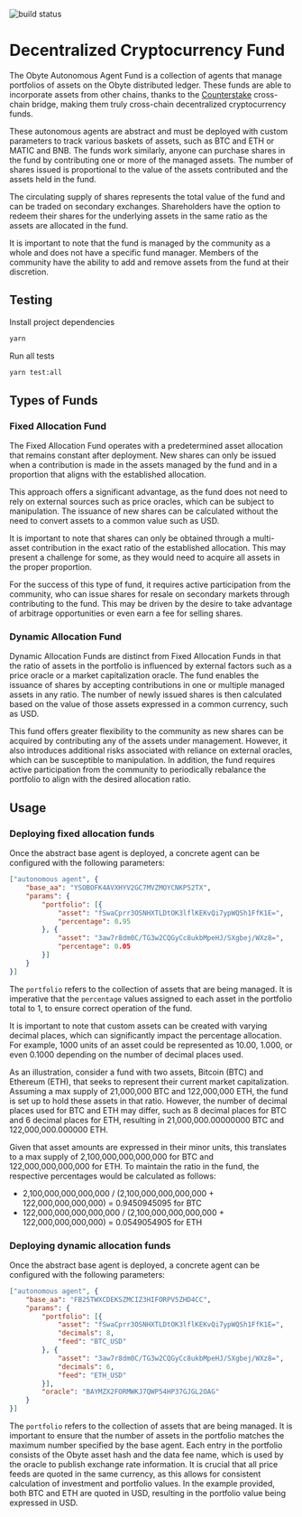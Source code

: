 ![build status](https://github.com/pmiklos/obyte-crypto-fund/actions/workflows/build.yml/badge.svg)
# Decentralized Cryptocurrency Fund

The Obyte Autonomous Agent Fund is a collection of agents that manage portfolios of assets on the Obyte distributed ledger.
These funds are able to incorporate assets from other chains, thanks to the [Counterstake](https://counterstake.org) cross-chain bridge,
making them truly cross-chain decentralized cryptocurrency funds.

These autonomous agents are abstract and must be deployed with custom parameters to track various baskets of assets, such as BTC and ETH or MATIC and BNB.
The funds work similarly, anyone can purchase shares in the fund by contributing one or more of the managed assets.
The number of shares issued is proportional to the value of the assets contributed and the assets held in the fund.

The circulating supply of shares represents the total value of the fund and can be traded on secondary exchanges.
Shareholders have the option to redeem their shares for the underlying assets in the same ratio as the assets are allocated in the fund.

It is important to note that the fund is managed by the community as a whole and does not have a specific fund manager.
Members of the community have the ability to add and remove assets from the fund at their discretion.

## Testing

Install project dependencies
```bash
yarn
```

Run all tests
```bash
yarn test:all
```

## Types of Funds

### Fixed Allocation Fund

The Fixed Allocation Fund operates with a predetermined asset allocation that remains constant after deployment.
New shares can only be issued when a contribution is made in the assets managed by the fund and in a proportion that aligns with the established allocation.

This approach offers a significant advantage, as the fund does not need to rely on external sources such as price oracles, which can be subject to manipulation.
The issuance of new shares can be calculated without the need to convert assets to a common value such as USD.

It is important to note that shares can only be obtained through a multi-asset contribution in the exact ratio of the established allocation.
This may present a challenge for some, as they would need to acquire all assets in the proper proportion.

For the success of this type of fund, it requires active participation from the community, who can issue shares for resale on secondary markets through contributing to the fund.
This may be driven by the desire to take advantage of arbitrage opportunities or even earn a fee for selling shares.

### Dynamic Allocation Fund

Dynamic Allocation Funds are distinct from Fixed Allocation Funds in that the ratio of assets in the portfolio is influenced by external factors such as a price oracle or a market capitalization oracle.
The fund enables the issuance of shares by accepting contributions in one or multiple managed assets in any ratio.
The number of newly issued shares is then calculated based on the value of those assets expressed in a common currency, such as USD.

This fund offers greater flexibility to the community as new shares can be acquired by contributing any of the assets under management.
However, it also introduces additional risks associated with reliance on external oracles, which can be susceptible to manipulation.
In addition, the fund requires active participation from the community to periodically rebalance the portfolio to align with the desired allocation ratio.

## Usage

### Deploying fixed allocation funds

Once the abstract base agent is deployed, a concrete agent can be configured with the following parameters:
```json
["autonomous agent", {
	"base_aa": "YSOBOFK4AVXHYV2GC7MVZMOYCNKP52TX",
	"params": {
		"portfolio": [{
			"asset": "fSwaCprr3OSNHXTLDtOK3lflKEKvQi7ypWQSh1FfK1E=",
			"percentage": 0.95
		}, {
			"asset": "3aw7r8dm0C/TG3w2CQGyCc8ukbMpeHJ/SXgbej/WXz8=",
			"percentage": 0.05
		}]
	}
}]
```

The `portfolio` refers to the collection of assets that are being managed.
It is imperative that the `percentage` values assigned to each asset in the portfolio total to 1, to ensure correct operation of the fund.

It is important to note that custom assets can be created with varying decimal places, which can significantly impact the percentage allocation.
For example, 1000 units of an asset could be represented as 10.00, 1.000, or even 0.1000 depending on the number of decimal places used.

As an illustration, consider a fund with two assets, Bitcoin (BTC) and Ethereum (ETH), that seeks to represent their current market capitalization.
Assuming a max supply of 21,000,000 BTC and 122,000,000 ETH, the fund is set up to hold these assets in that ratio.
However, the number of decimal places used for BTC and ETH may differ, such as 8 decimal places for BTC and 6 decimal places for ETH, resulting in 21,000,000.00000000 BTC and 122,000,000.000000 ETH.

Given that asset amounts are expressed in their minor units, this translates to a max supply of 2,100,000,000,000,000 for BTC and 122,000,000,000,000 for ETH.
To maintain the ratio in the fund, the respective percentages would be calculated as follows:

* 2,100,000,000,000,000 / (2,100,000,000,000,000 + 122,000,000,000,000) = 0.9450945095 for BTC
* 122,000,000,000,000,000 / (2,100,000,000,000,000 + 122,000,000,000,000) = 0.0549054905 for ETH

### Deploying dynamic allocation funds

Once the abstract base agent is deployed, a concrete agent can be configured with the following parameters:
```json
["autonomous agent", {
	"base_aa": "FB25TWXCDEKSZMCIZ3HIFORPV5ZHD4CC",
	"params": {
		"portfolio": [{
			"asset": "fSwaCprr3OSNHXTLDtOK3lflKEKvQi7ypWQSh1FfK1E=",
			"decimals": 8,
			"feed": "BTC_USD"
		}, {
			"asset": "3aw7r8dm0C/TG3w2CQGyCc8ukbMpeHJ/SXgbej/WXz8=",
			"decimals": 6,
			"feed": "ETH_USD"
		}],
		"oracle": "BAYMZX2FORMWKJ7QWP54HP37GJGL2OAG"
	}
}]
```

The `portfolio` refers to the collection of assets that are being managed.
It is important to ensure that the number of assets in the portfolio matches the maximum number specified by the base agent.
Each entry in the portfolio consists of the Obyte asset hash and the data fee name, which is used by the oracle to publish exchange rate information.
It is crucial that all price feeds are quoted in the same currency, as this allows for consistent calculation of investment and portfolio values.
In the example provided, both BTC and ETH are quoted in USD, resulting in the portfolio value being expressed in USD.
